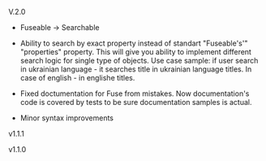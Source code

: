
V.2.0

* Fuseable -> Searchable

* Ability to search by exact property instead of standart "Fuseable's'" "properties" property. This will give you ability to implement different search logic for single type of objects. Use case sample: if user search in ukrainian language - it searches title in ukrainian language titles. In case of english - in englishe titles.

* Fixed doctumentation for Fuse from mistakes. Now documentation's code is covered by tests to be sure documentation samples is actual.

* Minor syntax improvements

v1.1.1

v1.1.0
